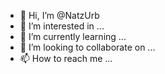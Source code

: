 - 👋 Hi, I’m @NatzUrb
- 👀 I’m interested in ...
- 🌱 I’m currently learning ...
- 💞️ I’m looking to collaborate on ...
- 📫 How to reach me ...

<!---
NatzUrb/NatzUrb is a ✨ special ✨ repository because its `README.md` (this file) appears on your GitHub profile.
You can click the Preview link to take a look at your changes.
--->
